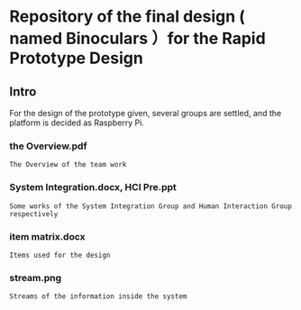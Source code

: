 # Repository of the final design ( named Binoculars ）for the Rapid Prototype Design

## Intro

   For the design of the prototype given, several groups are settled, and the platform is decided as Raspberry Pi.

### the Overview.pdf
    The Overview of the team work
### System Integration.docx, HCI Pre.ppt
    Some works of the System Integration Group and Human Interaction Group respectively
### item matrix.docx
    Items used for the design
### stream.png
    Streams of the information inside the system
